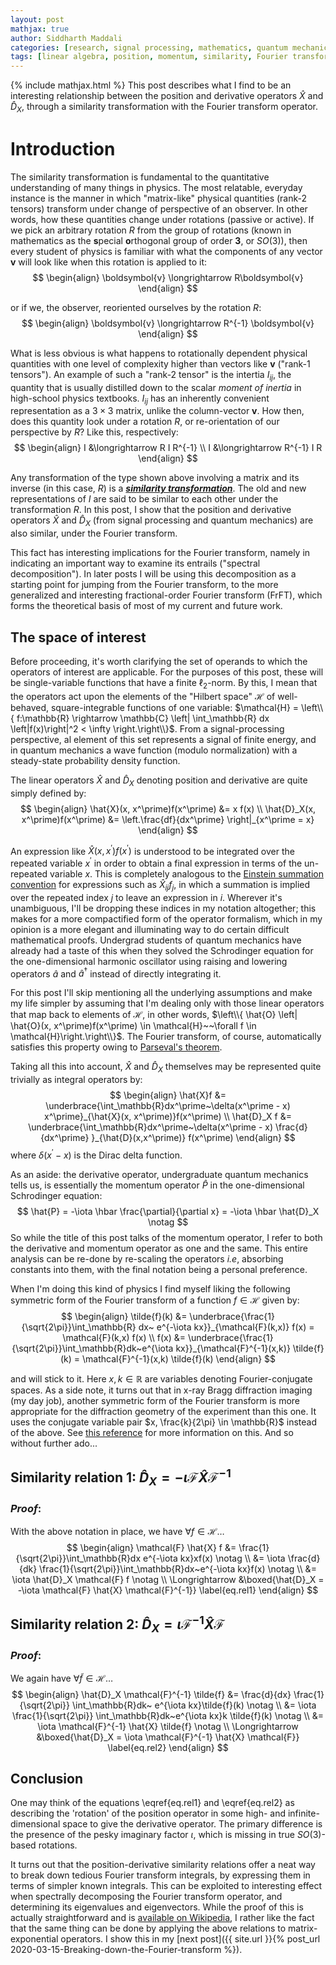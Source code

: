 ```yaml
---
layout: post
mathjax: true
author: Siddharth Maddali
categories: [research, signal processing, mathematics, quantum mechanics]
tags: [linear algebra, position, momentum, similarity, Fourier transform]
---
```


{% include mathjax.html %}
This post describes what I find to be an interesting relationship between the position and derivative operators $\hat{X}$ and $\hat{D}_X$, through a similarity transformation with the Fourier transform operator.

# Introduction

The similarity transformation is fundamental to the quantitative understanding of many things in physics. 
The most relatable, everyday instance is the manner in which "matrix-like" physical quantities (rank-2 tensors) transform under change of perspective of an observer.
In other words, how these quantities change under rotations (passive or active).
If we pick an arbitrary rotation $R$ from the group of rotations (known in mathematics as the **s**pecial **o**rthogonal group of order **3**, or $SO(3)$), then every student of physics is familiar with what the components of any vector $\boldsymbol{v}$ will look like when this rotation is applied to it: 
$$
\begin{align}
	\boldsymbol{v} \longrightarrow R\boldsymbol{v}
\end{align}
$$

or if we, the observer, reoriented ourselves by the rotation $R$: 
$$
\begin{align}
	\boldsymbol{v} \longrightarrow R^{-1} \boldsymbol{v}
\end{align}
$$

What is less obvious is what happens to rotationally dependent physical quantities with one level of complexity higher than vectors like $\boldsymbol{v}$ ("rank-1 tensors"). 
An example of such a "rank-2 tensor" is the intertia $I_{ij}$, the quantity that is usually distilled down to the scalar _moment of inertia_ in high-school physics textbooks.
$I_{ij}$ has an inherently convenient representation as a $3 \times 3$ matrix, unlike the column-vector $\boldsymbol{v}$. 
How then, does this quantity look under a rotation $R$, or re-orientation of our perspective by $R$?
Like this, respectively: 
$$
\begin{align}
	I &\longrightarrow R I R^{-1} \\
	I &\longrightarrow R^{-1} I R 
\end{align}
$$

Any transformation of the type shown above involving a matrix and its inverse (in this case, $R$) is a [_**similarity transformation**_](https://en.wikipedia.org/wiki/Matrix_similarity).
The old and new representations of $I$ are said to be similar to each other under the transformation $R$.
In this post, I show that the position and derivative operators $\hat{X}$ and $\hat{D}_X$ (from signal processing and quantum mechanics) are also similar, under the Fourier transform.

This fact has interesting implications for the Fourier transform, namely in indicating an important way to examine its entrails ("spectral decomposition"). 
In later posts I will be using this decomposition as a starting point for jumping from the Fourier transform, to the more generalized and interesting fractional-order Fourier transform (FrFT), which forms the theoretical basis of most of my current and future work.

## The space of interest

Before proceeding, it's worth clarifying the set of operands to which the operators of interest are applicable. 
For the purposes of this post, these will be single-variable functions that have a finite $\ell_2$-norm.
By this, I mean that the operators act upon the elements of the "Hilbert space" $\mathcal{H}$ of well-behaved, square-integrable functions of one variable: $\mathcal{H} = \left\\{ f:\mathbb{R} \rightarrow \mathbb{C} \left| \int_\mathbb{R} dx \left|f(x)\right|^2 < \infty \right.\right\\}$.
From a signal-processing perspective, al element of this set represents a signal of finite energy, and in quantum mechanics a wave function (modulo normalization) with a steady-state probability density function.

The linear operators $\hat{X}$ and $\hat{D}_X$ denoting position and derivative are quite simply defined by: 
$$
\begin{align}
	\hat{X}(x, x^\prime)f(x^\prime) &= x f(x) \\
	\hat{D}_X(x, x^\prime)f(x^\prime) &= \left.\frac{df}{dx^\prime} \right|_{x^\prime = x}
\end{align}
$$

An expression like $\hat{X}(x, x^\prime) f(x^\prime)$ is understood to be integrated over the repeated variable $x^\prime$ in order to obtain a final expression in terms of the un-repeated variable $x$. 
This is completely analogous to the [Einstein summation convention](https://en.wikipedia.org/wiki/Einstein_notation) for expressions such as $\hat{X}_{ij}f_j$, in which a summation is implied over the repeated index $j$ to leave an expression in $i$.
Wherever it's unambiguous, I'll be dropping these indices in my notation altogether; this makes for a more compactified form of the operator formalism, which in my opinion is a more elegant and illuminating way to do certain difficult mathematical proofs.
Undergrad students of quantum mechanics have already had a taste of this when they solved the Schrodinger equation for the one-dimensional harmonic oscillator using raising and lowering operators $\hat{a}$ and $\hat{a}^\dagger$ instead of directly integrating it.

For this post I'll skip mentioning all the underlying assumptions and make my life simpler by assuming that I'm dealing only with those linear operators that map back to elements of $\mathcal{H}$, in other words, $\left\\{ \hat{O} \left| \hat{O}(x, x^\prime)f(x^\prime) \in \mathcal{H}~~\forall f \in \mathcal{H}\right.\right\\}$.
The Fourier transform, of course, automatically satisfies this property owing to [Parseval's theorem](https://en.wikipedia.org/wiki/Parseval%27s_theorem).

Taking all this into account, $\hat{X}$ and $\hat{D}_X$ themselves may be represented quite trivially as integral operators by:
$$
\begin{align}
	\hat{X}f &= \underbrace{\int_\mathbb{R}dx^\prime~\delta(x^\prime - x) x^\prime}_{\hat{X}(x, x^\prime)}f(x^\prime) \\
	\hat{D}_X f &= \underbrace{\int_\mathbb{R}dx^\prime~\delta(x^\prime - x) \frac{d}{dx^\prime} }_{\hat{D}(x,x^\prime)} f(x^\prime)
\end{align}
$$
where $\delta(x^\prime - x)$ is the Dirac delta function.

As an aside: the derivative operator, undergraduate quantum mechanics tells us, is essentially the momentum operator $\hat{P}$ in the one-dimensional Schrodinger equation: 
$$
\hat{P} = -\iota \hbar \frac{\partial}{\partial x} = -\iota \hbar \hat{D}_X \notag
$$
So while the title of this post talks of the momentum operator, I refer to both the derivative and momentum operator as one and the same.
This entire analysis can be re-done by re-scaling the operators _i.e_, absorbing constants into them, with the final notation being a personal preference.

When I'm doing this kind of physics I find myself liking the following symmetric form of the Fourier transform of a function  $f \in \mathcal{H}$ given by: 
$$
\begin{align}
	\tilde{f}(k) &= \underbrace{\frac{1}{\sqrt{2\pi}}\int_\mathbb{R} dx~ e^{-\iota kx}}_{\mathcal{F}(k,x)} f(x) = \mathcal{F}(k,x) f(x) \\
	f(x) &= \underbrace{\frac{1}{\sqrt{2\pi}}\int_\mathbb{R}dk~e^{\iota kx}}_{\mathcal{F}^{-1}(x,k)} \tilde{f}(k) = \mathcal{F}^{-1}(x,k) \tilde{f}(k)
	\end{align}
$$

and will stick to it. 
Here $x,k \in \mathbb{R}$ are variables denoting Fourier-conjugate spaces.
As a side note, it turns out that in x-ray Bragg diffraction imaging (my day job), another symmetric form of the Fourier transform is more appropriate for the diffraction geometry of the experiment than this one.
It uses the conjugate variable pair $x, \frac{k}{2\pi} \in \mathbb{R}$ instead of the above.
See [this reference](https://doi.org/10.1107/S1600576720001363) for more information on this.
And so without further ado...

## Similarity relation 1: $\hat{D}_X =  -\iota \mathcal{F} \hat{X} \mathcal{F}^{-1}$

### _Proof_: 

With the above notation in place, we have $\forall f \in \mathcal{H}\ldots$
$$
\begin{align}
    \mathcal{F} \hat{X} f &= \frac{1}{\sqrt{2\pi}}\int_\mathbb{R}dx e^{-\iota kx}xf(x) \notag \\
    &= \iota \frac{d}{dk} \frac{1}{\sqrt{2\pi}}\int_\mathbb{R}dx~e^{-\iota kx}f(x) \notag \\
    &= \iota \hat{D}_X \mathcal{F} f \notag \\
    \Longrightarrow &\boxed{\hat{D}_X = -\iota \mathcal{F} \hat{X} \mathcal{F}^{-1}} \label{eq.rel1}
\end{align}
$$

## Similarity relation 2: $\hat{D}_X = \iota \mathcal{F}^{-1} \hat{X} \mathcal{F}$

### _Proof_: 
We again have $\forall \tilde{f} \in \mathcal{H} \ldots$
$$
\begin{align}
    \hat{D}_X \mathcal{F}^{-1} \tilde{f} &= \frac{d}{dx} \frac{1}{\sqrt{2\pi}} \int_\mathbb{R}dk~ e^{\iota kx}\tilde{f}(k) \notag \\
    &= \iota \frac{1}{\sqrt{2\pi}} \int_\mathbb{R}dk~e^{\iota kx}k \tilde{f}(k) \notag \\
    &= \iota \mathcal{F}^{-1} \hat{X} \tilde{f} \notag \\
    \Longrightarrow &\boxed{\hat{D}_X = \iota \mathcal{F}^{-1} \hat{X} \mathcal{F}} \label{eq.rel2}
\end{align}
$$

## Conclusion
One may think of the equations \eqref{eq.rel1} and \eqref{eq.rel2} as describing the 'rotation' of the position operator in some high- and infinite-dimensional space to give the derivative operator.
The primary difference is the presence of the pesky imaginary factor $\iota$, which is missing in true $SO(3)$-based rotations.

It turns out that the position-derivative similarity relations offer a neat way to break down tedious Fourier transform integrals, by expressing them in terms of simpler known integrals.
This can be exploited to interesting effect when spectrally decomposing the Fourier transform operator, and determining its eigenvalues and eigenvectors.
While the proof of this is actually straightforward and is [available on Wikipedia](https://en.wikipedia.org/wiki/Hermite_polynomials#Hermite_functions_as_eigenfunctions_of_the_Fourier_transform), I rather like the fact that the same thing can be done by applying the above relations to matrix-exponential operators.
I show this in my [next post]({{ site.url }}{% post_url 2020-03-15-Breaking-down-the-Fourier-transform %}).

